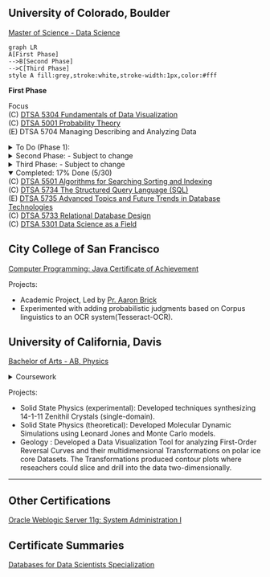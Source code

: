 
## University of Colorado, Boulder
[Master of Science - Data Science](https://www.colorado.edu/program/data-science/coursera-overview)

```mermaid
graph LR
A[First Phase]
-->B[Second Phase]
-->C[Third Phase]
style A fill:grey,stroke:white,stroke-width:1px,color:#fff
```
__First Phase__

Focus <br/>
(C) [DTSA 5304 Fundamentals of Data Visualization](https://coursera.org/share/7602589b20f9c2310b2a9cc5796bcd52)<br/>
(C) [DTSA 5001 Probability Theory](https://www.coursera.org/learn/probability-theory-foundation-for-data-science/home/week/1)<br/>
(E) DTSA 5704 Managing Describing and Analyzing Data<br/>

<details>
  <summary>To Do (Phase 1):</summary>
(C) DTSA 5502 Trees and Graphs - Basics* <br/>
(C) DTSA 5503 Dynamic Programming and Greedy Algorithms<br/>
  --
</details>

<details>
  <summary>Second Phase: - Subject to change</summary>
  (E) DTSA 5798 Supervised Text Classification for Marketing Analytics*<br/>
  (E) EMEA 5031 Foundations and Initiation*<br/>
  (E) DTSA 5507 Fundamentals of Software Architecture for Big Data <br/>
  (E) DTSA 5701 Introduction to High-Performance and Parallel Computing<br/>
  (E) EMEA 5032 Project Planning and Execution <br/>
  (C) DTSA 5302 Cybersecurity for Data Science <br/> 
  (C) DTSA 5303 Ethical Issues in Data Science <br/>
  (C) DTSA 5509 Introduction to Machine Learning - Supervised Learning<br/>
  (C) DTSA 5510 Unsupervised Algorithms in Machine Learning <br/>
  (E) DTSA 5707 Deep Learning Applications for Computer Vision <br/>
</details>
<details>
  <summary>Third Phase: - Subject to change</summary>
  (C) DTSA 5002 Statistical Inference for Estimation in Data Science <br/>
  (C) DTSA 5504 Data Mining Pipeline <br/>
  (C) DTSA 5505 Data Mining Methods <br/>
  (C) DTSA 5506 Data Mining Project <br/>
  (C) DTSA 5511 Introduction to Deep Learning<br/>
  (E) DTSA 5020 Regression and Classification <br/>
  (C) DTSA 5003 Statistical Inference and Hypothesis Testing in Data Science <br/>
  (C) DTSA 5011 Modern Regression Analysis in R <br/>
  (C) DTSA 5012 ANOVA and Experimental Design <br/>
  (C) DTSA 5013 Generalized Linear Models and Nonparametric Regression <br/>
</details>

<details open>
  <summary>Completed: 17% Done (5/30)</summary>
   (C) <a href="https://www.coursera.org/account/accomplishments/verify/R9FKFC5Y4GLK">DTSA 5501 Algorithms for Searching Sorting and Indexing</a><br/>
   (C) <a href="https://www.coursera.org/account/accomplishments/verify/CXJVCC2BXBXL">DTSA 5734 The Structured Query Language (SQL)</a><br/>
   (E) <a href="https://www.coursera.org/account/accomplishments/verify/CJKVCNM9VYCF">DTSA 5735 Advanced Topics and Future Trends in Database Technologies</a><br/>
   (C) <a href="https://www.coursera.org/account/accomplishments/verify/RUVERWWHHVWR">DTSA 5733 Relational Database Design</a><br/>
   (C) <a href="https://css-tricks.com/thispagedoesntexist">DTSA 5301 Data Science as a Field</a><br/>

</details>
  
## City College of San Francisco
[Computer Programming: Java Certificate of Achievement](https://ccsf.curricunet.com/Report/Program/GetReport/893?reportId=29)

Projects:
- Academic Project, Led by [Pr. Aaron Brick](https://github.com/aaronbrick)<br/>
- Experimented with adding probabilistic judgments based on Corpus linguistics to an OCR system(Tesseract-OCR).

## University of California, Davis
[Bachelor of Arts - AB, Physics](https://physics.ucdavis.edu/)

<details>
  <summary>Coursework</summary>
  - Mathematical Methods for Physics<br/>
  - Advanced Physics Laboratory<br/>
  - Classical Mechanics<br/>
  - Electrodynamics <br/>
  - Statistical Mechanics<br/>
  - Quantum Mechanics<br/>
  - Atomic Physics<br/>
  - Nuclear Physics<br/>
  - Astrophysics<br/>
</details>


Projects: 
- Solid State Physics (experimental): Developed techniques synthesizing 14-1-11 Zenithil Crystals (single-domain).
- Solid State Physics (theoretical):  Developed Molecular Dynamic Simulations using Leonard Jones and Monte Carlo models.
- Geology : Developed a Data Visualization Tool for analyzing First-Order Reversal Curves and their multidimensional Transformations on polar ice core Datasets. The Transformations produced contour plots where reseachers could slice and drill into the data two-dimensionally.

---

## Other Certifications
[Oracle Weblogic Server 11g: System Administration I](https://education.oracle.com/oracle-weblogic-server-12c-administration-i/pexam_1Z0-133)

## Certificate Summaries
[Databases for Data Scientists Specialization](https://www.coursera.org/account/accomplishments/specialization/certificate/YAA5BMC2BKL3)



